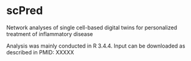 # scPred
Network analyses of single cell-based digital twins for personalized treatment of inflammatory disease

Analysis was mainly conducted in R 3.4.4.
Input can be downloaded as described in PMID: XXXXX 
